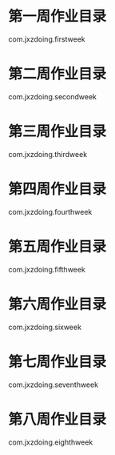 # 第一周作业目录
com.jxzdoing.firstweek

# 第二周作业目录
com.jxzdoing.secondweek

# 第三周作业目录
com.jxzdoing.thirdweek

# 第四周作业目录
com.jxzdoing.fourthweek

# 第五周作业目录
com.jxzdoing.fifthweek

# 第六周作业目录
com.jxzdoing.sixweek

# 第七周作业目录
com.jxzdoing.seventhweek

# 第八周作业目录
com.jxzdoing.eighthweek